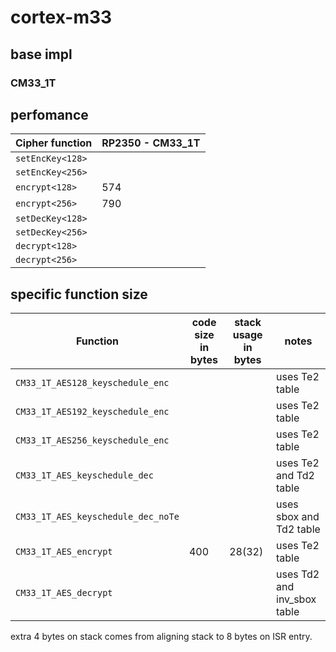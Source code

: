 # cortex-m33





## base impl

### CM33_1T



## perfomance

| Cipher function  |  RP2350 - CM33_1T |
|------------------|-------------------|
| `setEncKey<128>` | |
| `setEncKey<256>` | |
| `encrypt<128>`    | 574 |
| `encrypt<256>`    | 790 |
| `setDecKey<128>` | |
| `setDecKey<256>` | |
| `decrypt<128>`    | |
| `decrypt<256>`    | |

## specific function size

| Function | code size in bytes | stack usage in bytes | notes |
|----------|--------------------|----------------------|-------|
| `CM33_1T_AES128_keyschedule_enc` | | | uses Te2 table |
| `CM33_1T_AES192_keyschedule_enc` | | | uses Te2 table |
| `CM33_1T_AES256_keyschedule_enc` | | | uses Te2 table |
| `CM33_1T_AES_keyschedule_dec` | | | uses Te2 and Td2 table |
| `CM33_1T_AES_keyschedule_dec_noTe` | | | uses sbox and Td2 table |
| `CM33_1T_AES_encrypt` | 400 | 28(32) | uses Te2 table |
| `CM33_1T_AES_decrypt` | | | uses Td2 and inv_sbox table |

extra 4 bytes on stack comes from aligning stack to 8 bytes on ISR entry.